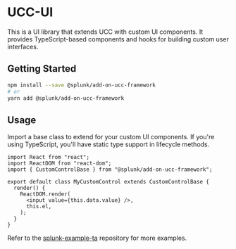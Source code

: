 # UCC-UI

This is a UI library that extends UCC with custom UI components.  It provides TypeScript-based components and hooks for building custom user interfaces.

## Getting Started

```bash
npm install --save @splunk/add-on-ucc-framework
# or
yarn add @splunk/add-on-ucc-framework
```

## Usage

Import a base class to extend for your custom UI components. If you're using TypeScript, you'll have static type support in lifecycle methods.

```tsx
import React from "react";
import ReactDOM from "react-dom";
import { CustomControlBase } from "@splunk/add-on-ucc-framework";

export default class MyCustomControl extends CustomControlBase {
  render() {
    ReactDOM.render(
      <input value={this.data.value} />,
      this.el,
    );
  }
}
```

Refer to the [splunk-example-ta](https://github.com/splunk/splunk-example-ta) repository for more examples.
